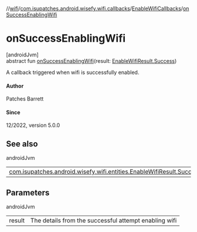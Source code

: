 //[wifi](../../../index.md)/[com.isupatches.android.wisefy.wifi.callbacks](../index.md)/[EnableWifiCallbacks](index.md)/[onSuccessEnablingWifi](on-success-enabling-wifi.md)

# onSuccessEnablingWifi

[androidJvm]\
abstract fun [onSuccessEnablingWifi](on-success-enabling-wifi.md)(result: [EnableWifiResult.Success](../../com.isupatches.android.wisefy.wifi.entities/-enable-wifi-result/-success/index.md))

A callback triggered when wifi is successfully enabled.

#### Author

Patches Barrett

#### Since

12/2022, version 5.0.0

## See also

androidJvm

| | |
|---|---|
| [com.isupatches.android.wisefy.wifi.entities.EnableWifiResult.Success](../../com.isupatches.android.wisefy.wifi.entities/-enable-wifi-result/-success/index.md) |  |

## Parameters

androidJvm

| | |
|---|---|
| result | The details from the successful attempt enabling wifi |
